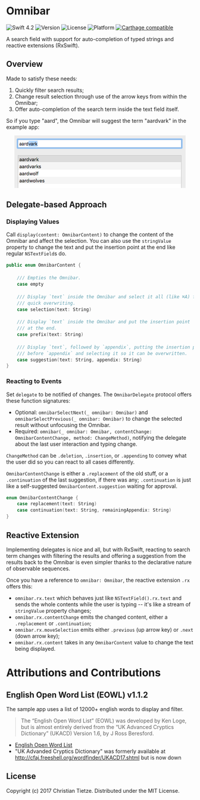 # Omnibar

![Swift 4.2](https://img.shields.io/badge/Swift-5.0-blue.svg?style=flat)
![Version](https://img.shields.io/github/tag/CleanCocoa/Omnibar.svg?style=flat)
![License](https://img.shields.io/github/license/CleanCocoa/Omnibar.svg?style=flat)
![Platform](https://img.shields.io/badge/platform-macOS-lightgrey.svg?style=flat)
[![Carthage compatible](https://img.shields.io/badge/Carthage-compatible-4BC51D.svg?style=flat)](https://github.com/Carthage/Carthage)

A search field with support for auto-completion of typed strings and reactive extensions (RxSwift).

## Overview 

Made to satisfy these needs:

1. Quickly filter search results;
2. Change result selection through use of the arrow keys from within the Omnibar;
3. Offer auto-completion of the search term inside the text field itself.

So if you type "aard", the Omnibar will suggest the term "aardvark" in the example app:

<div align="center">
    <img src="assets/suggestion.png" />
</div>


## Delegate-based Approach

### Displaying Values

Call `display(content: OmnibarContent)` to change the content of the Omnibar and affect the selection. You can also use the `stringValue` property to change the text and put the insertion point at the end like regular `NSTextField`s do. 

```swift
public enum OmnibarContent {

    /// Empties the Omnibar.
    case empty

    /// Display `text` inside the Omnibar and select it all (like ⌘A) for 
    /// quick overwriting.
    case selection(text: String)

    /// Display `text` inside the Omnibar and put the insertion point
    /// at the end.
    case prefix(text: String)

    /// Display `text`, followed by `appendix`, putting the insertion point
    /// before `appendix` and selecting it so it can be overwritten.
    case suggestion(text: String, appendix: String)
}
```

### Reacting to Events

Set `delegate` to be notified of changes. The `OmnibarDelegate` protocol offers these function signatures:

- Optional: `omnibarSelectNext(_ omnibar: Omnibar)` and `omnibarSelectPrevious(_ omnibar: Omnibar)` to change the selected result without unfocusing the Omnibar. 
- Required: `omnibar(_ omnibar: Omnibar, contentChange: OmnibarContentChange, method: ChangeMethod)`, notifying the delegate about the last user interaction and typing change.

`ChangeMethod` can be `.deletion`, `.insertion`, or `.appending` to convey what the user did so you can react to all cases differently.

`OmnibarContentChange` is either a `.replacement` of the old stuff, or a `.continuation` of the last suggestion, if there was any; `.continuation` is just like a self-suggested `OmnibarContent.suggestion` waiting for approval.

```swift
enum OmnibarContentChange {
    case replacement(text: String)
    case continuation(text: String, remainingAppendix: String)
}
```


## Reactive Extension

Implementing delegates is nice and all, but with RxSwift, reacting to search term changes with filtering the results and offering a suggestion from the results back to the Omnibar is even simpler thanks to the declarative nature of observable sequences.

Once you have a reference to `omnibar: Omnibar`, the reactive extension `.rx` offers this:

- `omnibar.rx.text` which behaves just like `NSTextField().rx.text` and sends the whole contents while the user is typing -- it's like a stream of `stringValue` property changes;
- `omnibar.rx.contentChange` emits the changed content, either a `.replacement` or `.continuation`;
- `omnibar.rx.moveSelection` emits either `.previous` (up arrow key) or `.next` (down arrow key);
- `omnibar.rx.content` takes in any `OmnibarContent` value to change the text being displayed.


# Attributions and Contributions

## English Open Word List (EOWL) v1.1.2

The sample app uses a list of 12000+ english words to display and filter.

> The “English Open Word List” (EOWL) was developed by Ken Loge, but is almost entirely derived from the “UK Advanced Cryptics Dictionary” (UKACD) Version 1.6, by J Ross Beresford.

- [English Open Word List](http://dreamsteep.com/projects/the-english-open-word-list.html)
- "UK Advanded Cryptics Dictionary" was formerly available at <http://cfaj.freeshell.org/wordfinder/UKACD17.shtml> but is now down

## License

Copyright (c) 2017 Christian Tietze. Distributed under the MIT License.
